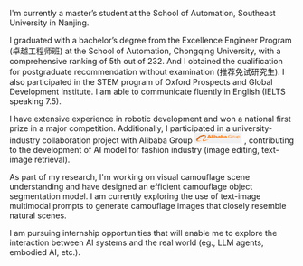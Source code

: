I'm currently a master’s student at the School of Automation, Southeast University in Nanjing.

I graduated with a bachelor’s degree from the Excellence Engineer Program (卓越工程师班) at the School of Automation, Chongqing University, with a comprehensive ranking of 5th out of 232. And I obtained the qualification for postgraduate recommendation without examination (推荐免试研究生). I also participated in the STEM program of Oxford Prospects and Global Development Institute. I am able to communicate fluently in English (IELTS speaking 7.5).

I have extensive experience in robotic development and won a national first prize in a major competition. Additionally, I participated in a university-industry collaboration project with Alibaba Group <img src="./images/alibaba-text.png" style="width: 6em; height: auto;"> , contributing to the development of AI model for fashion industry (image editing, text-image retrieval).

As part of my research, I'm working on visual camouflage scene understanding and have designed an efficient camouflage object segmentation model. I am currently exploring the use of text-image multimodal prompts to generate camouflage images that closely resemble natural scenes.

I am pursuing internship opportunities that will enable me to explore the interaction between AI systems and the real world (eg., LLM agents, embodied AI, etc.).